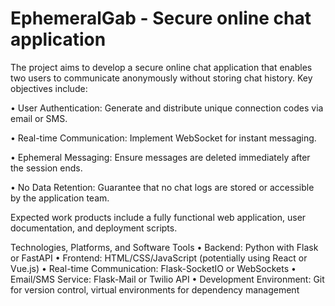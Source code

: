 # EphemeralGab - Secure online chat application


The project aims to develop a secure online chat application that enables two users to communicate anonymously without storing chat history. Key objectives include:

• User Authentication: Generate and distribute unique connection codes via email or SMS.

• Real-time Communication: Implement WebSocket for instant messaging.

• Ephemeral Messaging: Ensure messages are deleted immediately after the session ends.

• No Data Retention: Guarantee that no chat logs are stored or accessible by the application team.

Expected work products include a fully functional web application, user documentation, and deployment scripts.

 Technologies, Platforms, and Software Tools
• Backend: Python with Flask or FastAPI
• Frontend: HTML/CSS/JavaScript (potentially using React or Vue.js)
• Real-time Communication: Flask-SocketIO or WebSockets
• Email/SMS Service: Flask-Mail or Twilio API
• Development Environment: Git for version control, virtual environments for dependency management
